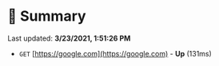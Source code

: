 # 📖 Summary
Last updated: **3/23/2021, 1:51:26 PM**

- `GET` [https://google.com](https://google.com) - **Up** (131ms)
